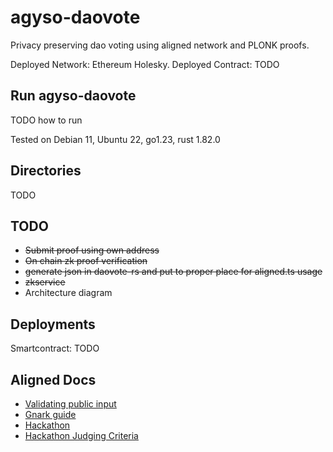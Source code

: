 # agyso-daovote

Privacy preserving dao voting using aligned network and PLONK proofs.

Deployed Network: Ethereum Holesky.
Deployed Contract: TODO

## Run agyso-daovote

TODO how to run

Tested on Debian 11, Ubuntu 22, go1.23, rust 1.82.0

## Directories

TODO 

## TODO 

- ~~Submit proof using own address~~
- ~~On chain zk proof verification~~
- ~~generate json in daovote-rs and put to proper place for aligned.ts usage~~
- ~~zkservice~~
- Architecture diagram

## Deployments

Smartcontract: TODO

## Aligned Docs

- [Validating public input](https://github.com/yetanotherco/aligned_layer/tree/testnet/examples/validating-public-input)
- [Gnark guide](https://github.com/yetanotherco/aligned_layer/blob/testnet/docs/3_guides/3.2_generate_gnark_proof.md)
- [Hackathon](https://mirror.xyz/0x7794D1c55568270A81D8Bf39e1bcE96BEaC10901/_ia8GvSKS6bxU7YV8otdlIomtqWgSLef-lVl887O86U)
- [Hackathon Judging Criteria](https://mirror.xyz/0x7794D1c55568270A81D8Bf39e1bcE96BEaC10901/JnG4agqhW0oiskZJgcFdi9SLKvqkTBrbXkuk1nT6lxk)
